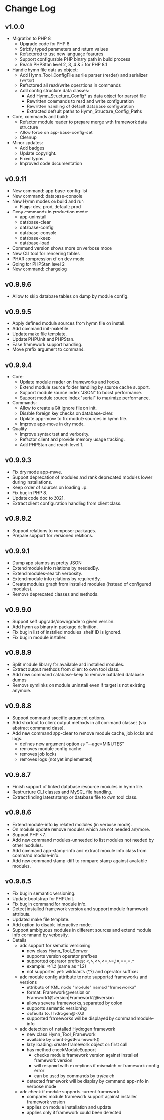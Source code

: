 # Change Log

## v1.0.0
- Migration to PHP 8
	- Upgrade code for PHP 8
	- Strictly typed parameters and return values
	- Refactored to use new language features
	- Support configurable PHP binary path in build process
	- Reach PHPStan level 2, 3, 4 & 5 for PHP 8.1
- Handle hymn file data as object:
	- Add Hymn_Tool_ConfigFile as file parser (reader) and serializer (writer)
	- Refactored all read/write operations in commands
	- Add config structure data classes:
		- Add Hymn_Structure_Config* as data object for parsed file
		- Rewritten commands to read and write configuration
		- Rewritten handling of default database configuration 
		- Extracted default paths to Hymn_Structure_Config_Paths
- Core, commands and build:
	- Refactor module reader to prepare merge with framework data structure
	- Allow force on app-base-config-set
	- Cleanup
- Minor updates:
	- Add badges
	- Update copyright.
	- Fixed typos
	- Improved code documentation

## v0.9.11
- New command: app-base-config-list
- New command: database-console
- New Hymn modes on build and run
	- Flags: dev, prod, default: prod
- Deny commands in production mode:
	- app-uninstall
	- database-clear
	- database-config
	- database-console
	- database-keep
	- database-load
- Command version shows more on verbose mode
- New CLI tool for rendering tables
- PHAR compression of on dev mode
- Going for PHPStan level 2
- New command: changelog

## v0.9.9.6
- Allow to skip database tables on dump by module config. 

## v0.9.9.5
- Apply defined module sources from hymn file on install.
- Add command init-makefile.
- Update make file template.
- Update PHPUnit and PHPStan.
- Ease framework support handling.
- Move prefix argument to command.

## v0.9.9.4
- Core:
	- Update module reader on frameworks and hooks.
	- Extend module source folder handling by source cache support.
	- Support module source index "JSON" to boost performance.
	- Support module source index "serial" to maximize performance.
- Commands:
	- Allow to create a Git ignore file on init.
	- Disable foreign key checks on database-clear.
	- Update app-move to fix module sources in hymn file.
	- Improve app-move in dry mode.
- Quality
	- Improve syntax test and verbosity.
	- Refactor client and provide memory usage tracking.
	- Add PHPStan and reach level 1.

## v0.9.9.3
- Fix dry mode app-move.
- Support deprecation of modules and rank deprecated modules lower during installations.
- Keep order of sources on loading up.
- Fix bug in PHP 8.
- Update code doc to 2021.
- Extract client configuration handling from client class.

## v0.9.9.2
- Support relations to composer packages.
- Prepare support for versioned relations.

## v0.9.9.1
- Dump app stamps as pretty JSON.
- Extend module info relations by neededBy.
- Extend modules-search verbosity.
- Extend module info relations by requiredBy.
- Create modules graph from installed modules (instead of configured modules).
- Remove deprecated classes and methods.

## v0.9.9.0
- Support self upgrade/downgrade to given version.
- Add hymn as binary in package definition.
- Fix bug in list of installed modules: shelf ID is ignored.
- Fix bug in module installer.

## v0.9.8.9
- Split module library for available and installed modules.
- Extract output methods from client to own tool class.
- Add new command database-keep to remove outdated database dumps.
- Remove symlinks on module uninstall even if target is not existing anymore.

## v0.9.8.8
- Support command specific argument options.
- Add shortcut to client output methods in all command classes (via abstract command class).
- Add new command app-clear to remove module cache, job locks and logs.
	- defines new argument option as "--age=MINUTES"
	- removes module config cache
	- removes job locks
	- removes logs (not yet implemented)

## v0.9.8.7
- Finish support of linked database resource modules in hymn file.
- Restructure CLI classes and MySQL file handling.
- Extract finding latest stamp or database file to own tool class.

## v0.9.8.6
- Extend module-info by related modules (in verbose mode).
- On module update remove modules which are not needed anymore.
- Support PHP <7.
- Add new command modules-unneeded to list modules not needed by other modules.
- Add command app-stamp-info and extract module info class from command module-info.
- Add new command stamp-diff to compare stamp against available modules.

## v0.9.8.5
- Fix bug in semantic versioning.
- Update bootstrap for PHPUnit.
- Fix bug in command for module info.
- Detect installed framework version and support module framework attribute.
- Updated make file template.
- Add option to disable interactive mode.
- Support ambiguous modules in different sources and extend module info command by verbosity.
- Details:
	- add support for sematic versioning
		- new class Hymn_Tool_Semver
		- supports version operator prefixes
		- supported operator prefixes: <,>,<>,<=,>=,!=,==,=,^
		- example: =>1.2 (same as ^1.2)
		- not supported yet: wildcards (*,?) and operator suffixes
	- add module config attribute to note supported frameworks and versions
		- attribute of XML node "module" named "frameworks"
		- format: Framework@version or Framwork1@version|Framework2@version
		- allows several frameworks, separated by colon
		- supports semantic versioning
		- defaults to: Hydrogen@<0.9
		- supported frameworks will be displayed by command module-info
	- add detection of installed Hydrogen framework
		- new class Hymn_Tool_Framework
		- available by client->getFramework()
		- lazy loading: create framework object on first call
		- has method checkModuleSupport
			- checks module framework version against installed framework version
			- will respond with exceptions if mismatch or framework config error
			- can be used by commands by try/catch
		- detected framework will be display by command app-info in verbose mode
	- add check if module supports current framework
		- compares module framework support against installed framework version
		- applies on module installation and update
		- applies only if framework could been detected
